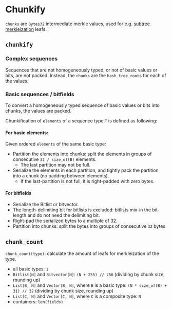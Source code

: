 # Chunkify

`chunks` are `Bytes32` intermediate merkle values, used for e.g. [subtree merkleization](./subtree_merkleization.md) leafs.

## `chunkify`

### Complex sequences

Sequences that are not homogeneously typed, or not of basic values or bits, are not packed.
Instead, the `chunks` are the `hash_tree_root`s for each of the values.  

### Basic sequences / bitfields

To convert a homogeneously typed sequence of basic values or bits into chunks, the values are packed.

Chunkification of `elements` of a sequence type `T` is defined as following:

#### For basic elements:

Given ordered `elements` of the same basic type:
 - Partition the elements into chunks: split the elements in groups of consecutive `32 / size_of(B)` elements.
    - The last partition may not be full.
 - Serialize the elements in each partition, and tightly pack the partition into a chunk (no padding between elements).
    - If the last-partition is not full, it is right-padded with zero bytes.

#### For bitfields

 - Serialize the Bitlist or bitvector.
 - The length-delimiting bit for bitlists is excluded: bitlists mix-in the bit-length and do not need the delimiting bit.
 - Right-pad the serialized bytes to a multiple of 32.
 - Partition into chunks: split the bytes into groups of consecutive `32` bytes

## `chunk_count`

`chunk_count(type)`: calculate the amount of leafs for merkleization of the type.
 * all basic types: `1`
 * `Bitlist[N]` and `Bitvector[N]`: `(N + 255) // 256` (dividing by chunk size, rounding up)
 * `List[B, N]` and `Vector[B, N]`, where `B` is a basic type: `(N * size_of(B) + 31) // 32` (dividing by chunk size, rounding up)
 * `List[C, N]` and `Vector[C, N]`, where `C` is a composite type: `N`
 * containers: `len(fields)`

